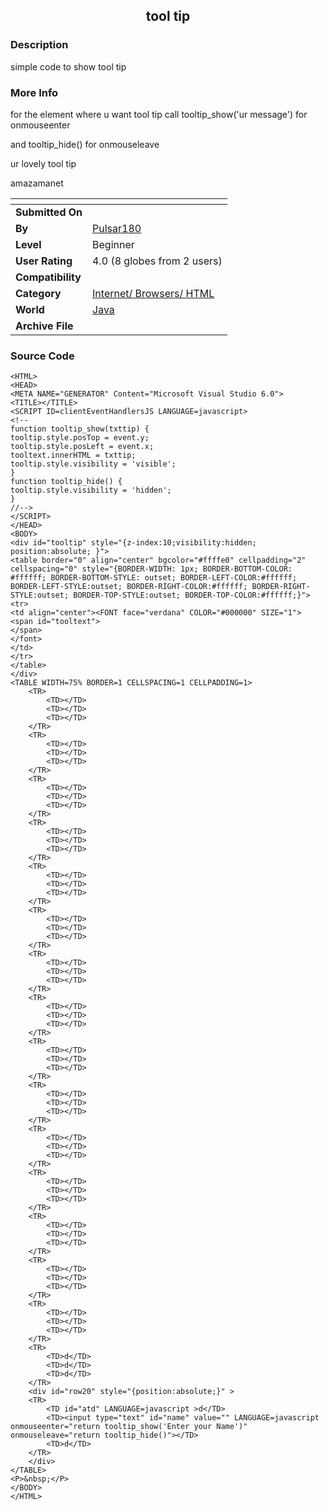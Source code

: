 ﻿<div align="center">

## tool tip


</div>

### Description

simple code to show tool tip
 
### More Info
 
for the element where u want tool tip call tooltip_show('ur message') for onmouseenter

and tooltip_hide() for onmouseleave

ur lovely tool tip

amazamanet


<span>             |<span>
---                |---
**Submitted On**   |
**By**             |[Pulsar180](https://github.com/Planet-Source-Code/PSCIndex/blob/master/ByAuthor/pulsar180.md)
**Level**          |Beginner
**User Rating**    |4.0 (8 globes from 2 users)
**Compatibility**  |
**Category**       |[Internet/ Browsers/ HTML](https://github.com/Planet-Source-Code/PSCIndex/blob/master/ByCategory/internet-browsers-html__2-68.md)
**World**          |[Java](https://github.com/Planet-Source-Code/PSCIndex/blob/master/ByWorld/java.md)
**Archive File**   |[](https://github.com/Planet-Source-Code/pulsar180-tool-tip__2-3211/archive/master.zip)





### Source Code

```
<HTML>
<HEAD>
<META NAME="GENERATOR" Content="Microsoft Visual Studio 6.0">
<TITLE></TITLE>
<SCRIPT ID=clientEventHandlersJS LANGUAGE=javascript>
<!--
function tooltip_show(txttip) {
tooltip.style.posTop = event.y;
tooltip.style.posLeft = event.x;
tooltext.innerHTML = txttip;
tooltip.style.visibility = 'visible';
}
function tooltip_hide() {
tooltip.style.visibility = 'hidden';
}
//-->
</SCRIPT>
</HEAD>
<BODY>
<div id="tooltip" style="{z-index:10;visibility:hidden; position:absolute; }">
<table border="0" align="center" bgcolor="#ffffe0" cellpadding="2" cellspacing="0" style="{BORDER-WIDTH: 1px; BORDER-BOTTOM-COLOR: #ffffff; BORDER-BOTTOM-STYLE: outset; BORDER-LEFT-COLOR:#ffffff; BORDER-LEFT-STYLE:outset; BORDER-RIGHT-COLOR:#ffffff; BORDER-RIGHT-STYLE:outset; BORDER-TOP-STYLE:outset; BORDER-TOP-COLOR:#ffffff;}">
<tr>
<td align="center"><FONT face="verdana" COLOR="#000000" SIZE="1">
<span id="tooltext">
</span>
</font>
</td>
</tr>
</table>
</div>
<TABLE WIDTH=75% BORDER=1 CELLSPACING=1 CELLPADDING=1>
	<TR>
		<TD></TD>
		<TD></TD>
		<TD></TD>
	</TR>
	<TR>
		<TD></TD>
		<TD></TD>
		<TD></TD>
	</TR>
	<TR>
		<TD></TD>
		<TD></TD>
		<TD></TD>
	</TR>
	<TR>
		<TD></TD>
		<TD></TD>
		<TD></TD>
	</TR>
	<TR>
		<TD></TD>
		<TD></TD>
		<TD></TD>
	</TR>
	<TR>
		<TD></TD>
		<TD></TD>
		<TD></TD>
	</TR>
	<TR>
		<TD></TD>
		<TD></TD>
		<TD></TD>
	</TR>
	<TR>
		<TD></TD>
		<TD></TD>
		<TD></TD>
	</TR>
	<TR>
		<TD></TD>
		<TD></TD>
		<TD></TD>
	</TR>
	<TR>
		<TD></TD>
		<TD></TD>
		<TD></TD>
	</TR>
	<TR>
		<TD></TD>
		<TD></TD>
		<TD></TD>
	</TR>
	<TR>
		<TD></TD>
		<TD></TD>
		<TD></TD>
	</TR>
	<TR>
		<TD></TD>
		<TD></TD>
		<TD></TD>
	</TR>
	<TR>
		<TD></TD>
		<TD></TD>
		<TD></TD>
	</TR>
	<TR>
		<TD></TD>
		<TD></TD>
		<TD></TD>
	</TR>
	<TR>
		<TD>d</TD>
		<TD>d</TD>
		<TD>d</TD>
	</TR>
	<div id="row20" style="{position:absolute;}" >
	<TR>
		<TD id="atd" LANGUAGE=javascript >d</TD>
		<TD><input type="text" id="name" value="" LANGUAGE=javascript onmouseenter="return tooltip_show('Enter your Name')" onmouseleave="return tooltip_hide()"></TD>
		<TD>d</TD>
	</TR>
	</div>
</TABLE>
<P>&nbsp;</P>
</BODY>
</HTML>
```

